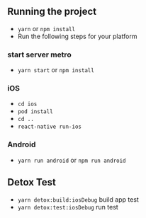 ## Running the project

- `yarn` or `npm install`
- Run the following steps for your platform

### start server metro
- `yarn start` or `npm install`

### iOS

- `cd ios`
- `pod install`
- `cd ..`
- `react-native run-ios`

### Android

- `yarn run android` or `npm run android`

## Detox Test

- `yarn detox:build:iosDebug` build app test
- `yarn detox:test:iosDebug` run test
